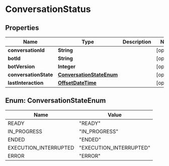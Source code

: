 
# ConversationStatus

## Properties
Name | Type | Description | Notes
------------ | ------------- | ------------- | -------------
**conversationId** | **String** |  |  [optional]
**botId** | **String** |  |  [optional]
**botVersion** | **Integer** |  |  [optional]
**conversationState** | [**ConversationStateEnum**](#ConversationStateEnum) |  |  [optional]
**lastInteraction** | [**OffsetDateTime**](OffsetDateTime.md) |  |  [optional]


<a name="ConversationStateEnum"></a>
## Enum: ConversationStateEnum
Name | Value
---- | -----
READY | &quot;READY&quot;
IN_PROGRESS | &quot;IN_PROGRESS&quot;
ENDED | &quot;ENDED&quot;
EXECUTION_INTERRUPTED | &quot;EXECUTION_INTERRUPTED&quot;
ERROR | &quot;ERROR&quot;



